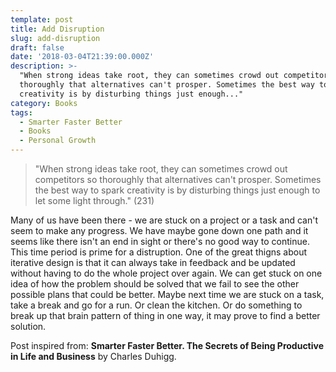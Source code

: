 ```yaml
---
template: post
title: Add Disruption
slug: add-disruption
draft: false
date: '2018-03-04T21:39:00.000Z'
description: >-
  "When strong ideas take root, they can sometimes crowd out competitors so
  thoroughly that alternatives can't prosper. Sometimes the best way to spark
  creativity is by disturbing things just enough..."
category: Books
tags:
  - Smarter Faster Better
  - Books
  - Personal Growth
---
```


> "When strong ideas take root, they can sometimes crowd out competitors so thoroughly that alternatives can't prosper. Sometimes the best way to spark creativity is by disturbing things just enough to let some light through." (231)

Many of us have been there - we are stuck on a project or a task and can't seem to make any progress. We have maybe gone down one path and it seems like there isn't an end in sight or there's no good way to continue. This time period is prime for a distruption. One of the great thigns about iterative design is that it can always take in feedback and be updated without having to do the whole project over again. We can get stuck on one idea of how the problem should be solved that we fail to see the other possible plans that could be better. Maybe next time we are stuck on a task, take a break and go for a run. Or clean the kitchen. Or do something to break up that brain pattern of thing in one way, it may prove to find a better solution.

Post inspired from: **Smarter Faster Better. The Secrets of Being Productive in Life and Business** by Charles Duhigg.
